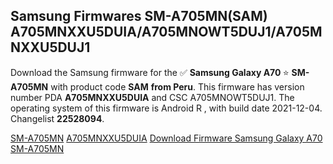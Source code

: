 <h2>Samsung Firmwares SM-A705MN(SAM) A705MNXXU5DUIA/A705MNOWT5DUJ1/A705MNXXU5DUJ1</h2>
Download the Samsung firmware for the ✅ <strong>Samsung Galaxy A70 </strong> ⭐ <strong>SM-A705MN</strong> with product code <strong>SAM</strong> <strong> from Peru</strong>. This firmware has version number PDA <strong>A705MNXXU5DUIA</strong> and CSC A705MNOWT5DUJ1. The operating system of this firmware is Android R , with build date 2021-12-04. Changelist <strong>22528094</strong>.


[SM-A705MN](https://samfirm.shop/samsung/model/SM-A705MN)
[A705MNXXU5DUIA](https://samfirm.shop/samsung/pda/A705MNXXU5DUIA)
[Download Firmware Samsung Galaxy A70 SM-A705MN](https://samfirm.shop/samsung/firmware/480074)
